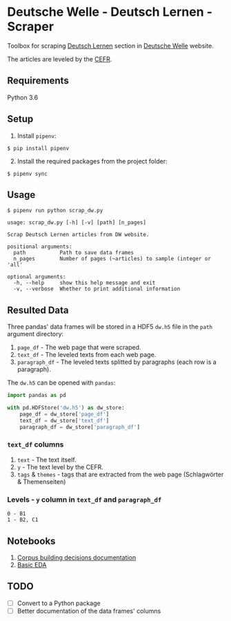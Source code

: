# Deutsche Welle - Deutsch Lernen - Scraper

Toolbox for scraping [Deutsch Lernen](https://www.dw.com/) section in [Deutsche Welle](https://www.dw.com/de/deutsch-lernen/s-2055) website.

The articles are leveled by the [CEFR](https://en.wikipedia.org/wiki/Common_European_Framework_of_Reference_for_Languages).

## Requirements
Python 3.6

## Setup

1. Install `pipenv`:

```shell
$ pip install pipenv
```

2. Install the required packages from the project folder:

```shell
$ pipenv sync
```

## Usage

```shell
$ pipenv run python scrap_dw.py
```

```
usage: scrap_dw.py [-h] [-v] [path] [n_pages]

Scrap Deutsch Lernen articles from DW website.

positional arguments:
  path           Path to save data frames
  n_pages        Number of pages (~articles) to sample (integer or 'all'

optional arguments:
  -h, --help     show this help message and exit
  -v, --verbose  Whether to print additional information
```

## Resulted Data

Three pandas' data frames will be stored in a HDF5 `dw.h5` file in the `path` argument directory:

1. `page_df` - The web page that were scraped.
2. `text_df` - The leveled texts from each web page.
3. `paragraph_df` - The leveled texts splitted by paragraphs (each row is a paragraph).

The `dw.h5` can be opened with `pandas`:

```python
import pandas as pd

with pd.HDFStore('dw.h5') as dw_store:
    page_df = dw_store['page_df']
    text_df = dw_store['text_df']
    paragraph_df = dw_store['paragraph_df']
```

### `text_df` columns

1. `text` - The text itself.
2. `y` - The text level by the CEFR.
3. `tags` & `themes` - tags that are extracted from the web page (Schlagwörter & Themenseiten)

### Levels - `y` column in `text_df` and `paragraph_df`

```
0 - B1
1 - B2, C1
```

## Notebooks

1. [Corpus building decisions documentation](notebooks/corpus-building-decisions-documentation.ipynb)
2. [Basic EDA](notebooks/basic-EDA.ipynb)

## TODO

- [ ] Convert to a Python package
- [ ] Better documentation of the data frames' columns
